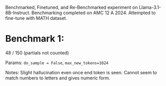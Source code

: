 Benchmarked, Finetuned, and Re-Benchmarked experiment on Llama-3.1-8B-Instruct. Benchmarking completed on AMC 12 A 2024. Attempted to fine-tune with MATH dataset.


# Benchmark 1:

48 / 150 (partials not counted)

Params: `do_sample = False`, `max_new_tokens=1024`

Notes: Slight hallucination even once end token is seen. Cannot seem to match numbers to letters and gives numeric form.
